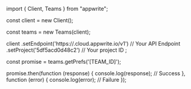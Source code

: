 import { Client, Teams } from "appwrite";

const client = new Client();

const teams = new Teams(client);

client
    .setEndpoint('https://<REGION>.cloud.appwrite.io/v1') // Your API Endpoint
    .setProject('5df5acd0d48c2') // Your project ID
;

const promise = teams.getPrefs('[TEAM_ID]');

promise.then(function (response) {
    console.log(response); // Success
}, function (error) {
    console.log(error); // Failure
});